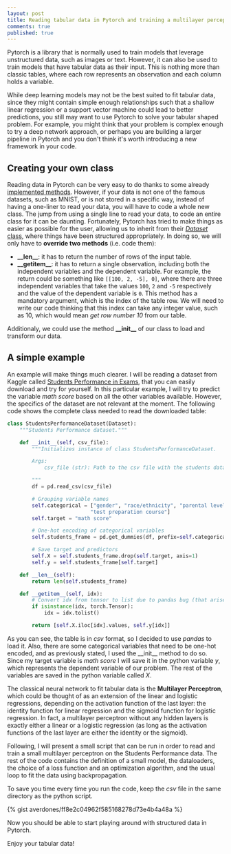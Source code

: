 ```yaml
---
layout: post
title: Reading tabular data in Pytorch and training a multilayer perceptron
comments: true
published: true
---
```


Pytorch is a library that is normally used to train models that leverage unstructured data, such as images or text. However, it can also be used to train models that have tabular data as their input. This is nothing more than classic tables, where each row represents an observation and each column holds a variable. 

While deep learning models may not be the best suited to fit tabular data, since they might contain simple enough relationships such that a shallow linear regression or a support vector machine could lead to better predictions, you still may want to use Pytorch to solve your tabular shaped problem. For example, you might think that your problem is complex enough to try a deep network approach, or perhaps you are building a larger pipeline in Pytorch and you don't think it's worth introducing a new framework in your code.

## Creating your own class

Reading data in Pytorch can be very easy to do thanks to some already [implemented methods](https://pytorch.org/docs/stable/torchvision/datasets.html#imagefolder). However, if your data is not one of the famous datasets, such as MNIST, or is not stored in a specific way, instead of having a one-liner to read your data, you will have to code a whole new class. The jump from using a single line to read your data, to code an entire class for it can be daunting. Fortunately, Pytorch has tried to make things as easier as possible for the user, allowing us to inherit from their [*Dataset* class](https://pytorch.org/docs/stable/_modules/torch/utils/data/dataset.html#Dataset), where things have been structured appropriately. In doing so, we will only have to **override two methods** (i.e. code them):

- **\_\_len\_\_**: it has to return the number of rows of the input table.
- **\_\_getitem\_\_**: it has to return a single observation, including both the independent variables and the dependent variable. For example, the return could be something like `[[100, 2, -5], 0]`, where there are three independent variables that take the values `100`, `2` and `-5` respectively and the value of the dependent variable is `0`. This method has a mandatory argument, which is the index of the table row. We will need to write our code thinking that this index can take any integer value, such as 10, which would mean *get row number 10* from our table. 

Additionaly, we could use the method **\_\_init\_\_** of our class to load and transform our data.

## A simple example

An example will make things much clearer. I will be reading a dataset from Kaggle called [Students Performance in Exams](https://www.kaggle.com/spscientist/students-performance-in-exams), that you can easily download and try for yourself. In this particular example, I will try to predict the variable *math score* based on all the other variables available. However, the specifics of the dataset are not relevant at the moment. The following code shows the complete class needed to read the downloaded table:

```python
class StudentsPerformanceDataset(Dataset):
    """Students Performance dataset."""

    def __init__(self, csv_file):
        """Initializes instance of class StudentsPerformanceDataset.

        Args:
            csv_file (str): Path to the csv file with the students data.

        """
        df = pd.read_csv(csv_file)

        # Grouping variable names
        self.categorical = ["gender", "race/ethnicity", "parental level of education", "lunch",
                           "test preparation course"]
        self.target = "math score"

        # One-hot encoding of categorical variables
        self.students_frame = pd.get_dummies(df, prefix=self.categorical)

        # Save target and predictors
        self.X = self.students_frame.drop(self.target, axis=1)
        self.y = self.students_frame[self.target]

    def __len__(self):
        return len(self.students_frame)

    def __getitem__(self, idx):
        # Convert idx from tensor to list due to pandas bug (that arises when using pytorch's random_split)
        if isinstance(idx, torch.Tensor):
            idx = idx.tolist()

        return [self.X.iloc[idx].values, self.y[idx]]
```
 
As you can see, the table is in *csv* format, so I decided to use *pandas* to load it. Also, there are some categorical variables that need to be one-hot encoded, and as previously stated, I used the \_\_init\_\_ method to do so. Since my target variable is *math score* I will save it in the python variable *y*, which represents the dependent variable of our problem. The rest of the variables are saved in the python variable called *X*.

The classical neural network to fit tabular data is the **Multilayer Perceptron**, which could be thought of as an extension of the linear and logistic regressions, depending on the activation function of the last layer: the identity function for linear regression and the sigmoid function for logistic regression. In fact, a multilayer perceptron without any hidden layers is exactly either a linear or a logistic regression (as long as the activation functions of the last layer are either the identity or the sigmoid).

Following, I will present a small script that can be run in order to read and train a small multilayer perceptron on the Students Performance data. The rest of the code contains the definition of a small model, the dataloaders, the choice of a loss function and an optimization algorithm, and the usual loop to fit the data using backpropagation.

To save you time every time you run the code, keep the *csv* file in the same directory as the python script.

{% gist averdones/ff8e2c04962f585168278d73e4b4a48a %}

Now you should be able to start playing around with structured data in Pytorch. 

Enjoy your tabular data!
